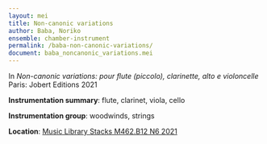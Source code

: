 ```yaml
---
layout: mei
title: Non-canonic variations 
author: Baba, Noriko 
ensemble: chamber-instrument 
permalink: /baba-non-canonic-variations/
document: baba_noncanonic_variations.mei
---
```


In *Non-canonic variations: pour flute (piccolo), clarinette, alto e violoncelle* Paris: Jobert Editions 2021

**Instrumentation summary**: flute, clarinet, viola, cello 

**Instrumentation group**: woodwinds, strings 

**Location**: <a href="https://tufts.primo.exlibrisgroup.com/permalink/01TUN_INST/1kc9gia/alma991018456866503851" target="_blank">Music Library Stacks M462.B12 N6 2021</a>